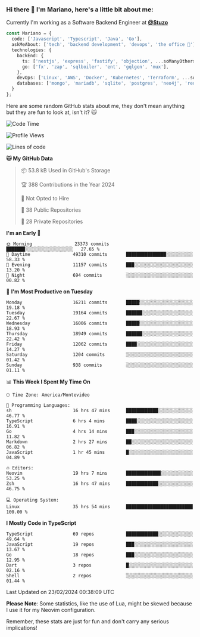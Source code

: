 ### Hi there 👋 I'm Mariano, here's a little bit about me:

Currently I'm working as a Software Backend Engineer at [**@Stuzo**](https://www.stuzo.com/)

```ts
const Mariano = {
  code: ['Javascript', 'Typescript', 'Java', 'Go'],
  askMeAbout: ['tech', 'backend development', 'devops', 'the office 💼'],
  technologies: {
    backEnd: {
      ts: ['nestjs', 'express', 'fastify', 'objection', ...soManyOthersFrameworks],
      go: ['fx', 'zap', 'sqlboiler', 'ent', 'gqlgen', 'mux'],
    },
    devOps: ['Linux', 'AWS', 'Docker', 'Kubernetes', 'Terraform', ...soManyOthersTools],
    databases: ['mongo', 'mariadb', 'sqlite', 'postgres', 'neo4j', 'redis', ...],
  }
};
```

Here are some random GitHub stats about me, they don't mean anything but they are fun to look at, isn't it? 🐱

<!--START_SECTION:waka-->
![Code Time](http://img.shields.io/badge/Code%20Time-1%2C734%20hrs%2036%20mins-blue)

![Profile Views](http://img.shields.io/badge/Profile%20Views-2-blue)

![Lines of code](https://img.shields.io/badge/From%20Hello%20World%20I%27ve%20Written-16.3%20million%20lines%20of%20code-blue)

**🐱 My GitHub Data** 

> 📦 53.8 kB Used in GitHub's Storage 
 > 
> 🏆 388 Contributions in the Year 2024
 > 
> 🚫 Not Opted to Hire
 > 
> 📜 38 Public Repositories 
 > 
> 🔑 28 Private Repositories 
 > 
**I'm an Early 🐤** 

```text
🌞 Morning                23373 commits       ███████░░░░░░░░░░░░░░░░░░   27.65 % 
🌆 Daytime                49310 commits       ███████████████░░░░░░░░░░   58.33 % 
🌃 Evening                11157 commits       ███░░░░░░░░░░░░░░░░░░░░░░   13.20 % 
🌙 Night                  694 commits         ░░░░░░░░░░░░░░░░░░░░░░░░░   00.82 % 
```
📅 **I'm Most Productive on Tuesday** 

```text
Monday                   16211 commits       █████░░░░░░░░░░░░░░░░░░░░   19.18 % 
Tuesday                  19164 commits       ██████░░░░░░░░░░░░░░░░░░░   22.67 % 
Wednesday                16006 commits       █████░░░░░░░░░░░░░░░░░░░░   18.93 % 
Thursday                 18949 commits       ██████░░░░░░░░░░░░░░░░░░░   22.42 % 
Friday                   12062 commits       ████░░░░░░░░░░░░░░░░░░░░░   14.27 % 
Saturday                 1204 commits        ░░░░░░░░░░░░░░░░░░░░░░░░░   01.42 % 
Sunday                   938 commits         ░░░░░░░░░░░░░░░░░░░░░░░░░   01.11 % 
```


📊 **This Week I Spent My Time On** 

```text
🕑︎ Time Zone: America/Montevideo

💬 Programming Languages: 
sh                       16 hrs 47 mins      ████████████░░░░░░░░░░░░░   46.77 % 
TypeScript               6 hrs 4 mins        ████░░░░░░░░░░░░░░░░░░░░░   16.91 % 
Go                       4 hrs 14 mins       ███░░░░░░░░░░░░░░░░░░░░░░   11.82 % 
Markdown                 2 hrs 27 mins       ██░░░░░░░░░░░░░░░░░░░░░░░   06.82 % 
JavaScript               1 hr 45 mins        █░░░░░░░░░░░░░░░░░░░░░░░░   04.89 % 

🔥 Editors: 
Neovim                   19 hrs 7 mins       █████████████░░░░░░░░░░░░   53.25 % 
Zsh                      16 hrs 47 mins      ████████████░░░░░░░░░░░░░   46.75 % 

💻 Operating System: 
Linux                    35 hrs 54 mins      █████████████████████████   100.00 % 
```

**I Mostly Code in TypeScript** 

```text
TypeScript               69 repos            ████████████░░░░░░░░░░░░░   49.64 % 
JavaScript               19 repos            ███░░░░░░░░░░░░░░░░░░░░░░   13.67 % 
Go                       18 repos            ███░░░░░░░░░░░░░░░░░░░░░░   12.95 % 
Dart                     3 repos             █░░░░░░░░░░░░░░░░░░░░░░░░   02.16 % 
Shell                    2 repos             ░░░░░░░░░░░░░░░░░░░░░░░░░   01.44 % 
```




 Last Updated on 23/02/2024 00:38:09 UTC
<!--END_SECTION:waka-->

**Please Note**: Some statistics, like the use of Lua, might be skewed because I use it for my Neovim configuration.

Remember, these stats are just for fun and don't carry any serious implications!
